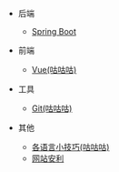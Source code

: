 

* 后端

  * [Spring Boot](/spring-boot/)
* 前端
  * [Vue(咕咕咕)](/vue/)
* 工具
  * [Git(咕咕咕)](/git/)
* 其他
  * [各语言小技巧(咕咕咕)](/other)
  * [网站安利](/other/website)